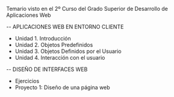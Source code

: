 Temario visto en el 2º Curso del Grado Superior de Desarrollo de Aplicaciones Web

-- APLICACIONES WEB EN ENTORNO CLIENTE

- Unidad 1. Introducción
- Unidad 2. Objetos Predefinidos
- Unidad 3. Objetos Definidos por el Usuario
- Unidad 4. Interacción con el usuario

-- DISEÑO DE INTERFACES WEB

- Ejercicios
- Proyecto 1: Diseño de una página web

